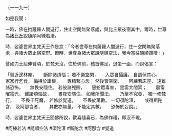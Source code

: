 （一一九一）

如是我聞：

一時，佛在拘薩羅人間遊行，住止空閑無聚落處，與比丘眾夜宿其中。爾時，世尊為諸比丘說隨順阿練若法。

時，娑婆世界主梵天王作是念：「今者世尊在拘薩羅人間遊行，住一空閑無聚落處，與諸大眾止宿空野。爾時，世尊為諸大眾說隨順空法，我今當往隨順讚嘆！」

譬如力士屈伸臂頃，於梵天沒，住於佛前，稽首佛足，退坐一面，而說偈言：

「習近邊林座，　　斷除諸煩惱；
若不樂空閑，　　入眾自攝護。
自調伏其心，　　家家行乞食，
攝持於諸根，　　專精繫心念；
然後習空閑，　　阿練若床座，
遠離諸恐怖，　　無畏安隱住。
若彼諸兇險，　　惡蛇眾毒害，
黑雲大闇冥；　　震雷曜電光，
離諸煩惱故，　　晝夜安隱住。
如我所聞法，　　乃至不究竟，
獨一修梵行，　　不畏千死魔，
若修於覺道，　　不畏於萬數。
一切須陀洹，　　或得斯陀含，
及阿那含者，　　其數亦無量，
不能定其數，　　恐怖於妄說。」

時，娑婆世界主梵天王聞佛所說，歡喜隨喜已，為佛作禮，即沒不現。



#阿練若法
#隨順空法
#須陀洹
#斯陀含
#阿那含
#覺道

